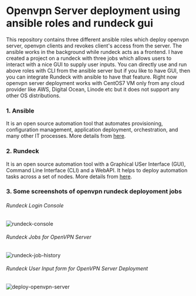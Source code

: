 # Openvpn Server deployment using ansible roles and rundeck gui
This repository contains three different ansible roles which deploy openvpn server, openvpn clients and revokes client's access from the server.
The ansible works in the background while rundeck acts as a frontend. I have created a project on a rundeck with three jobs which allows users to interact with a nice GUI to supply user inputs.
You can directly use and run above roles with CLI from the ansible server but if you like to have GUI, then you can integrate Rundeck with ansible to have that feature.
Right now openvpn server deployment works with CentOS7 VM only from any cloud provider like AWS, Digital Ocean, Linode etc but it does not support any other OS distributions.

### 1. Ansible
It is an open source automation tool that automates provisioning, configuration management, application deployment, orchestration, and many other IT processes. More details from [here](https://www.ansible.com/).

### 2. Rundeck
It is an open source automation tool with a Graphical USer Interface (GUI), Command Line Interface (CLI) and a WebAPI. It helps to deploy automation tasks across a set of nodes. More details from [here](https://www.rundeck.com/).
### 3. Some screenshots of openvpn rundeck deployoment jobs
###### Rundeck Login Console
![rundeck-console](https://user-images.githubusercontent.com/11027110/202899800-3b5239af-8a4a-4a13-870a-8eb1d7a56cd5.jpg)
###### Rundeck Jobs for OpenVPN Server
![rundeck-job-history](https://user-images.githubusercontent.com/11027110/202899534-c4277ef3-f722-4d60-97ae-b6e7011ea05f.jpg)
###### Rundeck User Input form for OpenVPN Server Deployment
![deploy-openvpn-server](https://user-images.githubusercontent.com/11027110/202899620-7aee6a2e-3c42-4a3e-978f-a44ea54a507d.jpg)
